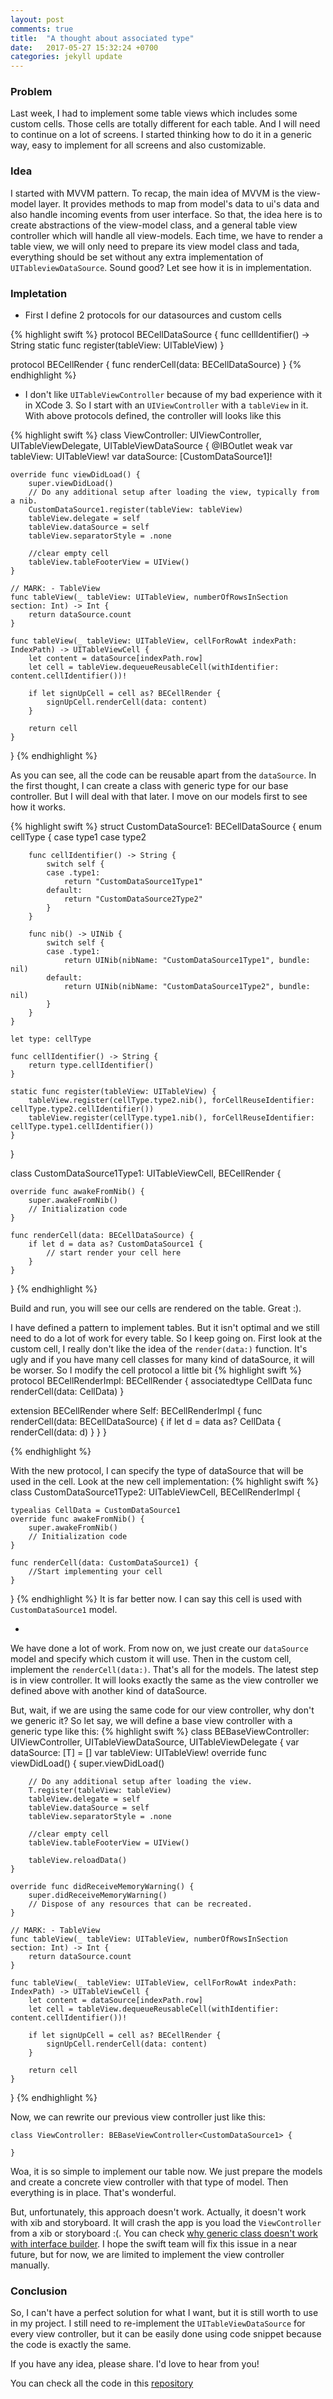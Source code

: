 ```yaml
---
layout: post
comments: true
title:  "A thought about associated type"
date:   2017-05-27 15:32:24 +0700
categories: jekyll update
---
```


### Problem
Last week, I had to implement some table views which includes some custom cells. Those cells are totally different for each table. And I will need to continue on a lot of screens. I started thinking how to do it in a generic way, easy to implement for all screens and also customizable.


### Idea
I started with MVVM pattern. To recap, the main idea of MVVM is the view-model layer. It provides methods to map from model's data to ui's data and also handle incoming events from user interface. So that, the idea here is to create abstractions of the view-model class, and a general table view controller which will handle all view-models. Each time, we have to render a table view, we will only need to prepare its view model class and tada, everything should be set without any extra implementation of `UITableviewDataSource`. Sound good? Let see how it is in implementation.

### Impletation
* First I define 2 protocols for our datasources and custom cells

{% highlight swift %}
protocol BECellDataSource {
    func cellIdentifier() -> String
    static func register(tableView: UITableView)
}

protocol BECellRender {
    func renderCell(data: BECellDataSource)
}
{% endhighlight %}

* I don't like `UITableViewController` because of my bad experience with it in XCode 3. So I start with an `UIViewController` with a `tableView` in it. With above protocols defined, the controller will looks like this

{% highlight swift %}
class ViewController: UIViewController, UITableViewDelegate, UITableViewDataSource {
@IBOutlet weak var tableView: UITableView!
    var dataSource: [CustomDataSource1]!
    
    override func viewDidLoad() {
        super.viewDidLoad()
        // Do any additional setup after loading the view, typically from a nib.
        CustomDataSource1.register(tableView: tableView)
        tableView.delegate = self
        tableView.dataSource = self
        tableView.separatorStyle = .none
        
        //clear empty cell
        tableView.tableFooterView = UIView()
    }

    // MARK: - TableView
    func tableView(_ tableView: UITableView, numberOfRowsInSection section: Int) -> Int {
        return dataSource.count
    }
    
    func tableView(_ tableView: UITableView, cellForRowAt indexPath: IndexPath) -> UITableViewCell {
        let content = dataSource[indexPath.row]
        let cell = tableView.dequeueReusableCell(withIdentifier: content.cellIdentifier())!
        
        if let signUpCell = cell as? BECellRender {
            signUpCell.renderCell(data: content)
        }
        
        return cell
    }
 }
{% endhighlight %}

As you can see, all the code can be reusable apart from the `dataSource`. In the first thought, I can create a class with generic type for our base controller. But I will deal with that later. I move on our models first to see how it works.

{% highlight swift %}
struct CustomDataSource1: BECellDataSource {
    enum cellType {
        case type1
        case type2
        
        func cellIdentifier() -> String {
            switch self {
            case .type1:
                return "CustomDataSource1Type1"
            default:
                return "CustomDataSource2Type2"
            }
        }
        
        func nib() -> UINib {
            switch self {
            case .type1:
                return UINib(nibName: "CustomDataSource1Type1", bundle: nil)
            default:
                return UINib(nibName: "CustomDataSource1Type2", bundle: nil)
            }
        }
    }
    
    let type: cellType
    
    func cellIdentifier() -> String {
        return type.cellIdentifier()
    }
    
    static func register(tableView: UITableView) {
        tableView.register(cellType.type2.nib(), forCellReuseIdentifier: cellType.type2.cellIdentifier())
        tableView.register(cellType.type1.nib(), forCellReuseIdentifier: cellType.type1.cellIdentifier())
    }
}

class CustomDataSource1Type1: UITableViewCell, BECellRender {

    override func awakeFromNib() {
        super.awakeFromNib()
        // Initialization code
    }
    
    func renderCell(data: BECellDataSource) {
        if let d = data as? CustomDataSource1 {
            // start render your cell here
        }
    }
}
{% endhighlight %}

Build and run, you will see our cells are rendered on the table. Great :).

I have defined a pattern to implement tables. But it isn't optimal and we still need to do a lot of work for every table. So I keep going on.
First look at the custom cell, I really don't like the idea of the `render(data:)` function. It's ugly and if you have many cell classes for many kind of dataSource, it will be worser. So I modify the cell protocol a little bit
{% highlight swift %}
protocol BECellRenderImpl: BECellRender {
    associatedtype CellData
    func renderCell(data: CellData)
}

extension BECellRender where Self: BECellRenderImpl {
    func renderCell(data: BECellDataSource) {
        if let d = data as? CellData {
            renderCell(data: d)
        }
    }
}

{% endhighlight %} 

With the new protocol, I can specify the type of dataSource that will be used in the cell. Look at the new cell implementation: 
{% highlight swift %}
class CustomDataSource1Type2: UITableViewCell, BECellRenderImpl {

    typealias CellData = CustomDataSource1
    override func awakeFromNib() {
        super.awakeFromNib()
        // Initialization code
    }

    func renderCell(data: CustomDataSource1) {
        //Start implementing your cell
    }
}
{% endhighlight %}
It is far better now. I can say this cell is used with `CustomDataSource1` model. 

-

We have done a lot of work. From now on, we just create our `dataSource` model and specify which custom it will use. Then in the custom cell, implement the `renderCell(data:)`. That's all for the models. The latest step is in view controller. It will looks exactly the same as the view controller we defined above with another kind of dataSource. 

But, wait, if we are using the same code for our view controller, why don't we generic it? So let say, we will define a base view controller with a generic type like this:
{% highlight swift %}
	class BEBaseViewController<T : BECellDataSource>: UIViewController, UITableViewDataSource, UITableViewDelegate {
    var dataSource: [T] = []
    var tableView: UITableView!
    override func viewDidLoad() {
        super.viewDidLoad()

        // Do any additional setup after loading the view.
        T.register(tableView: tableView)
        tableView.delegate = self
        tableView.dataSource = self
        tableView.separatorStyle = .none
        
        //clear empty cell
        tableView.tableFooterView = UIView()
        
        tableView.reloadData()
    }

    override func didReceiveMemoryWarning() {
        super.didReceiveMemoryWarning()
        // Dispose of any resources that can be recreated.
    }

    // MARK: - TableView
    func tableView(_ tableView: UITableView, numberOfRowsInSection section: Int) -> Int {
        return dataSource.count
    }
    
    func tableView(_ tableView: UITableView, cellForRowAt indexPath: IndexPath) -> UITableViewCell {
        let content = dataSource[indexPath.row]
        let cell = tableView.dequeueReusableCell(withIdentifier: content.cellIdentifier())!
        
        if let signUpCell = cell as? BECellRender {
            signUpCell.renderCell(data: content)
        }
        
        return cell
    }
}
{% endhighlight %}

Now, we can rewrite our previous view controller just like this:

```
class ViewController: BEBaseViewController<CustomDataSource1> {
    
}
```
Woa, it is so simple to implement our table now. We just prepare the models and create a concrete view controller with that type of model. Then everything is in place. That's wonderful.

But, unfortunately, this approach doesn't work. Actually, it doesn't work with xib and storyboard. It will crash the app is you load the `ViewController` from a xib or storyboard :(. You can check [why generic class doesn't work with interface builder](https://stackoverflow.com/questions/25263882/use-a-generic-class-as-a-custom-view-in-interface-builder). I hope the swift team will fix this issue in a near future, but for now, we are limited to implement the view controller manually.

### Conclusion
So, I can't have a perfect solution for what I want, but it is still worth to use in my project. I still need to re-implement the `UITableViewDataSource` for every view controller, but it can be easily done using code snippet because the code is exactly the same.

If you have any idea, please share. I'd love to hear from you!

You can check all the code in this [repository](https://github.com/sahara108/BlogExample-AssociatedType)